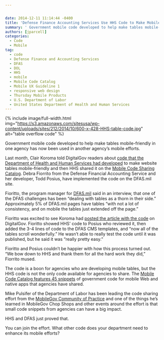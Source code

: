 ```yaml
---


date: 2014-12-11 11:14:44 -0400
title: 'Defense Finance Accounting Services Use HHS Code to Make Mobile-Friendly Tables'
summary: ' Government mobile code developed to help make tables mobile-friendly in one agency has now been used in another agency’smobile efforts. Last month, Clair Koroma told DigitalGov readers about code that the Department of Health and Human Services had developed to make website tables mobile-friendly and then HHS shared'
authors: [jparcell]
categories:
  - Code
  - Mobile
tag:
  - code
  - Defense Finance and Accounting Services
  - DFAS
  - DOL
  - HHS
  - mobile
  - Mobile Code Catalog
  - Mobile UX Guideline 1
  - responsive web design
  - Thursday Mobile Products
  - U.S. Department of Labor
  - United States Department of Health and Human Services
---
```



{% include image/full-width.html img="https://s3.amazonaws.com/sitesusa/wp-content/uploads/sites/212/2014/10/600-x-428-HHS-table-code.jpg" alt="table overflow code" %}

Government mobile code developed to help make tables mobile-friendly in one agency has now been used in another agency’s mobile efforts.

Last month, Clair Koroma told DigitalGov readers about [code that the Department of Health and Human Services had developed](https://www.WHATEVER/2014/10/30/hhs-conquers-tables-in-a-responsive-design/) to make website tables mobile-friendly and then HHS shared it on the [Mobile Code Sharing Catalog](https://www.WHATEVER/2013/05/13/federal-mobile-code-sharing-catalog-is-here/ "Federal Mobile Code Sharing Catalog Is Here"). Debra Fiorrito from the Defense Financial Accounting Service and her developer, Todd Posius, have implemented the code on the DFAS.mil site.

Fioritto, the program manager for [DFAS.mil](http://www.dfas.mil/) said in an interview, that one of the DFAS challenges has been “dealing with tables as a thorn in their side.” Approximately 5% of DFAS.mil pages have tables “with not a lot of consistency, and on mobile the tables just extended off the page.”

Fioritto was excited to see Koroma had [posted the article with the code](https://www.WHATEVER/2014/10/30/hhs-conquers-tables-in-a-responsive-design/) on DigitalGov. Fioritto showed HHS&#8217; code to Posius who reviewed it, then added the 3-4 lines of code to the DFAS CMS templates, and &#8220;now all of the tables scroll wonderfully.” He wasn&#8217;t able to really test the code until it was published, but he said it was &#8220;really pretty easy.”

Fioritto and Posius couldn&#8217;t be happier with how this process turned out. &#8220;We bow down to HHS and thank them for all the hard work they did,” Fiorrito mused.

The code is a boon for agencies who are developing mobile tables, but the HHS code is not the only code available for agencies to share. The [Mobile Code Catalog features 45 snippets](http://gsa.github.io/Mobile-Code-Catalog/) of government code for mobile Web and native apps that agencies have shared.

Mike Pulsifer of the Department of Labor has been leading the code sharing effort from the [MobileGov Community of Practice](https://www.WHATEVER/communities/mobile/) and one of the things he’s learned in MobileGov Chop Shops and other events around the effort is that small code snippets from agencies can have a big impact.

HHS and DFAS just proved that.

You can join the effort. What other code does your department need to enhance its mobile efforts?